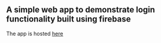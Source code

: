 ## A simple web app to demonstrate login functionality built using firebase

The app is hosted [here](https://blackrose-24c82.web.app/)
